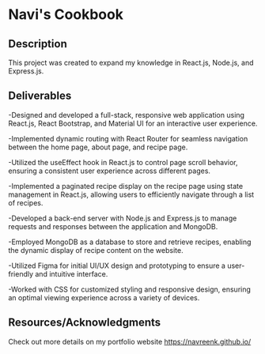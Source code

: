 # Navi's Cookbook

## Description

This project was created to expand my knowledge in React.js, Node.js, and Express.js. 

## Deliverables 
-Designed and developed a full-stack, responsive web application using React.js, React Bootstrap, and Material UI for an interactive user experience.

-Implemented dynamic routing with React Router for seamless navigation between the home page, about page, and recipe page.

-Utilized the useEffect hook in React.js to control page scroll behavior, ensuring a consistent user experience across different pages.

-Implemented a paginated recipe display on the recipe page using state management in React.js, allowing users to efficiently navigate through a list of recipes.

-Developed a back-end server with Node.js and Express.js to manage requests and responses between the application and MongoDB.

-Employed MongoDB as a database to store and retrieve recipes, enabling the dynamic display of recipe content on the website.

-Utilized Figma for initial UI/UX design and prototyping to ensure a user-friendly and intuitive interface.

-Worked with CSS for customized styling and responsive design, ensuring an optimal viewing experience across a variety of devices.

## Resources/Acknowledgments
Check out more details on my portfolio website
https://navreenk.github.io/

